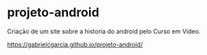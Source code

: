 # projeto-android
 Criação de um site sobre a historia do android pelo Curso em Video.
 
 https://gabrielcgarcia.github.io/projeto-android/

